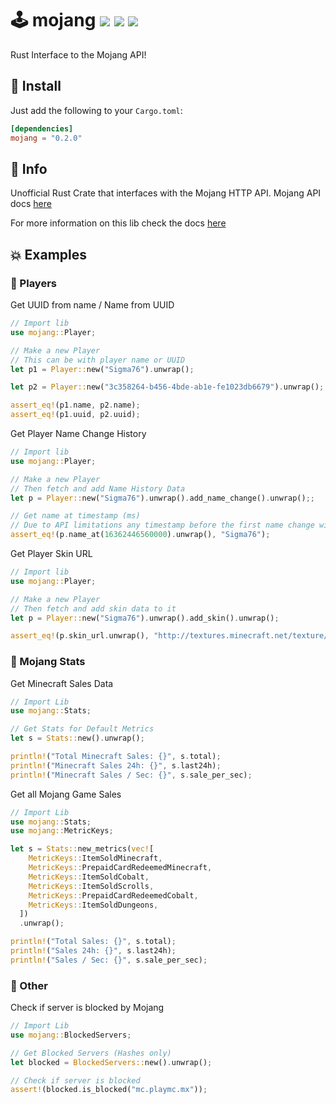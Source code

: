 # 🕹️ mojang <a href="https://github.com/Basicprogrammer10/Rust-Mojang/actions"><img src="https://img.shields.io/github/workflow/status/Basicprogrammer10/Rust-Mojang/Rust?label=Tests"></a> <img src="https://img.shields.io/tokei/lines/github/Basicprogrammer10/Rust-Mojang?label=Total%20Lines"></a> <a href="https://crates.io/crates/mojang"><img src="https://img.shields.io/crates/d/mojang?label=Downloads"></a>

Rust Interface to the Mojang API!

## 🚀 Install

Just add the following to your `Cargo.toml`:

```toml
[dependencies]
mojang = "0.2.0"
```

## 📄 Info

Unofficial Rust Crate that interfaces with the Mojang HTTP API. Mojang API docs [here](https://wiki.vg/Mojang_API)

For more information on this lib check the docs [here](https://crates.io/crates/mojang)

## 💥 Examples

### 🦦 Players

Get UUID from name / Name from UUID

```rust
// Import lib
use mojang::Player;

// Make a new Player
// This can be with player name or UUID
let p1 = Player::new("Sigma76").unwrap();

let p2 = Player::new("3c358264-b456-4bde-ab1e-fe1023db6679").unwrap();

assert_eq!(p1.name, p2.name);
assert_eq!(p1.uuid, p2.uuid);
```

Get Player Name Change History

```rust
// Import lib
use mojang::Player;

// Make a new Player
// Then fetch and add Name History Data
let p = Player::new("Sigma76").unwrap().add_name_change().unwrap();;

// Get name at timestamp (ms)
// Due to API limitations any timestamp before the first name change will count as the accounts original name
assert_eq!(p.name_at(16362446560000).unwrap(), "Sigma76");
```

Get Player Skin URL

```rust
// Import lib
use mojang::Player;

// Make a new Player
// Then fetch and add skin data to it
let p = Player::new("Sigma76").unwrap().add_skin().unwrap();

assert_eq!(p.skin_url.unwrap(), "http://textures.minecraft.net/texture/c05f5efaf313464bde6060fb48aab8e6d07202cae19c764daee52029663df8b4");
```

### 🔮 Mojang Stats

Get Minecraft Sales Data

```rust
// Import Lib
use mojang::Stats;

// Get Stats for Default Metrics
let s = Stats::new().unwrap();

println!("Total Minecraft Sales: {}", s.total);
println!("Minecraft Sales 24h: {}", s.last24h);
println!("Minecraft Sales / Sec: {}", s.sale_per_sec);
```

Get all Mojang Game Sales

```rust
// Import Lib
use mojang::Stats;
use mojang::MetricKeys;

let s = Stats::new_metrics(vec![
    MetricKeys::ItemSoldMinecraft,
    MetricKeys::PrepaidCardRedeemedMinecraft,
    MetricKeys::ItemSoldCobalt,
    MetricKeys::ItemSoldScrolls,
    MetricKeys::PrepaidCardRedeemedCobalt,
    MetricKeys::ItemSoldDungeons,
  ])
  .unwrap();

println!("Total Sales: {}", s.total);
println!("Sales 24h: {}", s.last24h);
println!("Sales / Sec: {}", s.sale_per_sec);
```

### 🍞 Other

Check if server is blocked by Mojang

```rust
// Import Lib
use mojang::BlockedServers;

// Get Blocked Servers (Hashes only)
let blocked = BlockedServers::new().unwrap();

// Check if server is blocked
assert!(blocked.is_blocked("mc.playmc.mx"));
```
